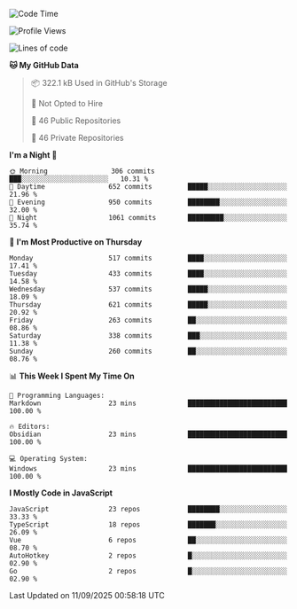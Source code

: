 <!--START_SECTION:waka-->
![Code Time](http://img.shields.io/badge/Code%20Time-979%20hrs%2059%20mins-blue)

![Profile Views](http://img.shields.io/badge/Profile%20Views-1-blue)

![Lines of code](https://img.shields.io/badge/From%20Hello%20World%20I%27ve%20Written-2.4%20million%20lines%20of%20code-blue)

**🐱 My GitHub Data** 

> 📦 322.1 kB Used in GitHub's Storage 
 > 
> 🚫 Not Opted to Hire
 > 
> 📜 46 Public Repositories 
 > 
> 🔑 46 Private Repositories 
 > 
**I'm a Night 🦉** 

```text
🌞 Morning                306 commits         ███░░░░░░░░░░░░░░░░░░░░░░   10.31 % 
🌆 Daytime                652 commits         █████░░░░░░░░░░░░░░░░░░░░   21.96 % 
🌃 Evening                950 commits         ████████░░░░░░░░░░░░░░░░░   32.00 % 
🌙 Night                  1061 commits        █████████░░░░░░░░░░░░░░░░   35.74 % 
```
📅 **I'm Most Productive on Thursday** 

```text
Monday                   517 commits         ████░░░░░░░░░░░░░░░░░░░░░   17.41 % 
Tuesday                  433 commits         ████░░░░░░░░░░░░░░░░░░░░░   14.58 % 
Wednesday                537 commits         █████░░░░░░░░░░░░░░░░░░░░   18.09 % 
Thursday                 621 commits         █████░░░░░░░░░░░░░░░░░░░░   20.92 % 
Friday                   263 commits         ██░░░░░░░░░░░░░░░░░░░░░░░   08.86 % 
Saturday                 338 commits         ███░░░░░░░░░░░░░░░░░░░░░░   11.38 % 
Sunday                   260 commits         ██░░░░░░░░░░░░░░░░░░░░░░░   08.76 % 
```


📊 **This Week I Spent My Time On** 

```text
💬 Programming Languages: 
Markdown                 23 mins             █████████████████████████   100.00 % 

🔥 Editors: 
Obsidian                 23 mins             █████████████████████████   100.00 % 

💻 Operating System: 
Windows                  23 mins             █████████████████████████   100.00 % 
```

**I Mostly Code in JavaScript** 

```text
JavaScript               23 repos            ████████░░░░░░░░░░░░░░░░░   33.33 % 
TypeScript               18 repos            ███████░░░░░░░░░░░░░░░░░░   26.09 % 
Vue                      6 repos             ██░░░░░░░░░░░░░░░░░░░░░░░   08.70 % 
AutoHotkey               2 repos             █░░░░░░░░░░░░░░░░░░░░░░░░   02.90 % 
Go                       2 repos             █░░░░░░░░░░░░░░░░░░░░░░░░   02.90 % 
```




 Last Updated on 11/09/2025 00:58:18 UTC
<!--END_SECTION:waka-->

